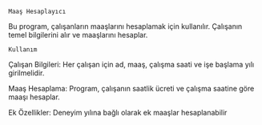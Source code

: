     Maaş Hesaplayıcı
Bu program, çalışanların maaşlarını hesaplamak için kullanılır. Çalışanın temel bilgilerini alır ve maaşlarını hesaplar.

    Kullanım
Çalışan Bilgileri: Her çalışan için ad, maaş, çalışma saati ve işe başlama yılı girilmelidir.

Maaş Hesaplama: Program, çalışanın saatlik ücreti ve çalışma saatine göre maaşı hesaplar.

Ek Özellikler: Deneyim yılına bağlı olarak ek maaşlar hesaplanabilir